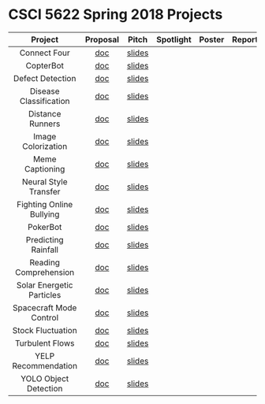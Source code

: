 # CSCI 5622 Spring 2018 Projects

| Project          | Proposal      | Pitch  | Spotlight  | Poster | Report  | 
|:----------------:|:-------------:|:------:|:----------:|:------:|:-------:|
| Connect Four     | [doc](https://www.cs.colorado.edu/~ketelsen/files/courses/csci5622/project_pitches/ConnectFour/proposal.pdf) | [slides](https://www.cs.colorado.edu/~ketelsen/files/courses/csci5622/project_pitches/ConnectFour/presentation.pdf)	    | 	         |        |		    |
| CopterBot        | [doc](https://www.cs.colorado.edu/~ketelsen/files/courses/csci5622/project_pitches/CopterBot/proposal.pdf) | [slides](https://www.cs.colorado.edu/~ketelsen/files/courses/csci5622/project_pitches/CopterBot/presentation.pdf)	    | 	         |        |		    |
| Defect Detection        | [doc](https://www.cs.colorado.edu/~ketelsen/files/courses/csci5622/project_pitches/DefectDetection/proposal.pdf) | [slides](https://www.cs.colorado.edu/~ketelsen/files/courses/csci5622/project_pitches/DefectDetection/presentation.pdf)	    | 	         |        |		    |
| Disease Classification| [doc](https://www.cs.colorado.edu/~ketelsen/files/courses/csci5622/project_pitches/DiseaseClassification/proposal.pdf) | [slides](https://www.cs.colorado.edu/~ketelsen/files/courses/csci5622/project_pitches/DiseaseClassification/presentation.pdf)	    | 	         |        |		    |
| Distance Runners| [doc](https://www.cs.colorado.edu/~ketelsen/files/courses/csci5622/project_pitches/DistanceRunners/proposal.pdf) | [slides](https://www.cs.colorado.edu/~ketelsen/files/courses/csci5622/project_pitches/DistanceRunners/presentation.pdf)	    | 	         |        |		    |
| Image Colorization| [doc](https://www.cs.colorado.edu/~ketelsen/files/courses/csci5622/project_pitches/ImageColorization/proposal.pdf) | [slides](https://www.cs.colorado.edu/~ketelsen/files/courses/csci5622/project_pitches/ImageColorization/presentation.pdf)	    | 	         |        |		    |
| Meme Captioning| [doc](https://www.cs.colorado.edu/~ketelsen/files/courses/csci5622/project_pitches/MemeCaptioning/proposal.pdf) | [slides](https://www.cs.colorado.edu/~ketelsen/files/courses/csci5622/project_pitches/MemeCaptioning/presentation.pdf)	    | 	         |        |		    |
| Neural Style Transfer| [doc](https://www.cs.colorado.edu/~ketelsen/files/courses/csci5622/project_pitches/NeuralStyleTransfer/proposal.pdf) | [slides](https://www.cs.colorado.edu/~ketelsen/files/courses/csci5622/project_pitches/NeuralStyleTransfer/presentation.pdf)	    | 	         |        |		    |
| Fighting Online Bullying| [doc](https://www.cs.colorado.edu/~ketelsen/files/courses/csci5622/project_pitches/OnlineBullying/proposal.pdf) | [slides](https://www.cs.colorado.edu/~ketelsen/files/courses/csci5622/project_pitches/OnlineBullying/presentation.pdf)	    | 	         |        |		    |
| PokerBot| [doc](https://www.cs.colorado.edu/~ketelsen/files/courses/csci5622/project_pitches/PokerBot/proposal.pdf) | [slides](https://www.cs.colorado.edu/~ketelsen/files/courses/csci5622/project_pitches/PokerBot/presentation.pdf)	    | 	         |        |		    |
| Predicting Rainfall| [doc](https://www.cs.colorado.edu/~ketelsen/files/courses/csci5622/project_pitches/PredictingRainfall/proposal.pdf) | [slides](https://www.cs.colorado.edu/~ketelsen/files/courses/csci5622/project_pitches/PredictingRainfall/presentation.pdf)	    | 	         |        |		    |
| Reading Comprehension| [doc](https://www.cs.colorado.edu/~ketelsen/files/courses/csci5622/project_pitches/ReadingComprehension/proposal.pdf) | [slides](https://www.cs.colorado.edu/~ketelsen/files/courses/csci5622/project_pitches/ReadingComprehension/presentation.pdf)	    | 	         |        |		    |
| Solar Energetic Particles| [doc](https://www.cs.colorado.edu/~ketelsen/files/courses/csci5622/project_pitches/SolarEnergeticParticles/proposal.pdf) | [slides](https://www.cs.colorado.edu/~ketelsen/files/courses/csci5622/project_pitches/SolarEnergeticParticles/presentation.pdf)	    | 	         |        |		    |
| Spacecraft Mode Control| [doc](https://www.cs.colorado.edu/~ketelsen/files/courses/csci5622/project_pitches/SpacecraftModeControl/proposal.pdf) | [slides](https://www.cs.colorado.edu/~ketelsen/files/courses/csci5622/project_pitches/SpacecraftModeControl/presentation.pdf)	    | 	         |        |		    |
| Stock Fluctuation| [doc](https://www.cs.colorado.edu/~ketelsen/files/courses/csci5622/project_pitches/StockFluctuation/proposal.pdf) | [slides](https://www.cs.colorado.edu/~ketelsen/files/courses/csci5622/project_pitches/StockFluctuation/presentation.pdf)	    | 	         |        |		    |
| Turbulent Flows| [doc](https://www.cs.colorado.edu/~ketelsen/files/courses/csci5622/project_pitches/TurbulentFlows/proposal.pdf) | [slides](https://www.cs.colorado.edu/~ketelsen/files/courses/csci5622/project_pitches/TurbulentFlows/presentation.pdf)	    | 	         |        |		    |
| YELP Recommendation| [doc](https://www.cs.colorado.edu/~ketelsen/files/courses/csci5622/project_pitches/YelpRecommendation/proposal.pdf) | [slides](https://www.cs.colorado.edu/~ketelsen/files/courses/csci5622/project_pitches/YelpRecommendation/presentation.pdf)	    | 	         |        |		    |
| YOLO Object Detection| [doc](https://www.cs.colorado.edu/~ketelsen/files/courses/csci5622/project_pitches/YoloObjectDetection/proposal.pdf) | [slides](https://www.cs.colorado.edu/~ketelsen/files/courses/csci5622/project_pitches/YoloObjectDetection/presentation.pdf)	    | 	         |        |		    |

